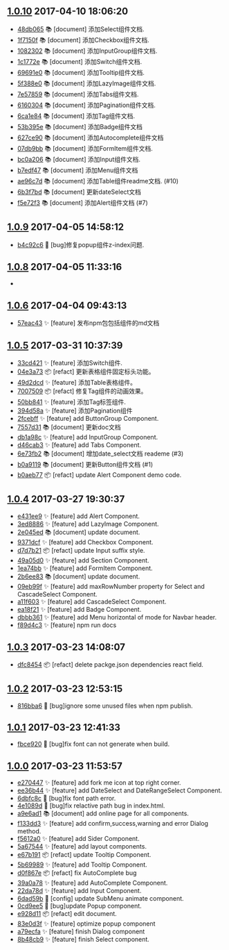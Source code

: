 [1.0.10](../../releases/tag/1.0.10)     2017-04-10 18:06:20
-----------------------------------------------------------

- [48db065](../../commit/48db065) 📚  [document] 添加Select组件文档.
- [1f7150f](../../commit/1f7150f) 📚  [document] 添加Checkbox组件文档.
- [1082302](../../commit/1082302) 📚  [document] 添加InputGroup组件文档.
- [1c1772e](../../commit/1c1772e) 📚  [document] 添加Switch组件文档.
- [69691e0](../../commit/69691e0) 📚  [document] 添加Tooltip组件文档.
- [5f388e0](../../commit/5f388e0) 📚  [document] 添加LazyImage组件文档.
- [7e57859](../../commit/7e57859) 📚  [document] 添加Tabs组件文档.
- [6160304](../../commit/6160304) 📚  [document] 添加Pagination组件文档.
- [6ca1e84](../../commit/6ca1e84) 📚  [document] 添加Tag组件文档.
- [53b395e](../../commit/53b395e) 📚  [document] 添加Badge组件文档
- [627ce90](../../commit/627ce90) 📚  [document] 添加Autocomplete组件文档
- [07db9bb](../../commit/07db9bb) 📚  [document] 添加FormItem组件文档.
- [bc0a206](../../commit/bc0a206) 📚  [document] 添加Input组件文档.
- [b7edf47](../../commit/b7edf47) 📚  [document] 添加Menu组件文档
- [ae96c7d](../../commit/ae96c7d) 📚  [document] 添加Table组件readme文档. (#10)
- [6b3f7bd](../../commit/6b3f7bd) 📚  [document] 更新dateSelect文档
- [f5e72f3](../../commit/f5e72f3) 📚  [document] 添加Alert组件文档 (#7)


[1.0.9](../../releases/tag/1.0.9)     2017-04-05 14:58:12
---------------------------------------------------------

- [b4c92c6](../../commit/b4c92c6) 🐛  [bug]修复popup组件z-index问题.


[1.0.8](../../releases/tag/1.0.8)     2017-04-05 11:33:16
---------------------------------------------------------

- 


[1.0.6](../../releases/tag/1.0.6)     2017-04-04 09:43:13
---------------------------------------------------------

- [57eac43](../../commit/57eac43) ✨  [feature] 发布npm包包括组件的md文档


[1.0.5](../../releases/tag/1.0.5)     2017-03-31 10:37:39
---------------------------------------------------------

- [33cd421](../../commit/33cd421) ✨  [feature] 添加Switch组件.
- [04e3a73](../../commit/04e3a73) 📦  [refact] 更新表格组件固定标头功能。
- [49d2dcd](../../commit/49d2dcd) ✨  [feature] 添加Table表格组件。
- [7007509](../../commit/7007509) 📦  [refact] 修复Tag组件的动画效果。
- [50bb841](../../commit/50bb841) ✨  [feature] 添加Tag标签组件.
- [394d58a](../../commit/394d58a) ✨  [feature] 添加Pagination组件
- [2fcebff](../../commit/2fcebff) ✨  [feature] add ButtonGroup Component.
- [7557d31](../../commit/7557d31) 📚  [document] 更新doc文档
- [db1a98c](../../commit/db1a98c) ✨  [feature] add InputGroup Component.
- [d46cab3](../../commit/d46cab3) ✨  [feature] add Tabs Component.
- [6e73fb2](../../commit/6e73fb2) 📚  [document] 增加date_select文档 reademe (#3)
- [b0a9119](../../commit/b0a9119) 📚  [document] 更新Button组件文档 (#1)
- [b0aeb77](../../commit/b0aeb77) 📦  [refact] update Alert Component demo code.


[1.0.4](../../releases/tag/1.0.4)     2017-03-27 19:30:37
---------------------------------------------------------

- [e431ee9](../../commit/e431ee9) ✨  [feature] add Alert Component.
- [3ed8886](../../commit/3ed8886) ✨  [feature] add LazyImage Component.
- [2e045ed](../../commit/2e045ed) 📚  [document] update document.
- [9371dcf](../../commit/9371dcf) ✨  [feature] add Checkbox Component.
- [d7d7b21](../../commit/d7d7b21) 📦  [refact] update Input suffix style.
- [49a05d0](../../commit/49a05d0) ✨  [feature] add Section Component.
- [1ea74bb](../../commit/1ea74bb) ✨  [feature] add FormItem Component.
- [2b6ee83](../../commit/2b6ee83) 📚  [document] update document.
- [09eb99f](../../commit/09eb99f) ✨  [feature] add maxRowNumber property for Select and CascadeSelect Component.
- [a11f603](../../commit/a11f603) ✨  [feature] add CascadeSelect Component.
- [ea18f21](../../commit/ea18f21) ✨  [feature] add Badge Component.
- [dbbb361](../../commit/dbbb361) ✨  [feature] add Menu horizontal of mode for Navbar header.
- [f89d4c3](../../commit/f89d4c3) ✨  [feature] npm run docs


[1.0.3](../../releases/tag/1.0.3)     2017-03-23 14:08:07
---------------------------------------------------------

- [dfc8454](../../commit/dfc8454) 📦  [refact] delete packge.json dependencies react field.


[1.0.2](../../releases/tag/1.0.2)     2017-03-23 12:53:15
---------------------------------------------------------

- [816bba6](../../commit/816bba6) 🐛  [bug]ignore some unused files when npm publish.


[1.0.1](../../releases/tag/1.0.1)     2017-03-23 12:41:33
---------------------------------------------------------

- [fbce920](../../commit/fbce920) 🐛  [bug]fix font can not generate when build.


[1.0.0](../../releases/tag/1.0.0)     2017-03-23 11:53:57
---------------------------------------------------------

- [e270447](../../commit/e270447) ✨  [feature] add fork me icon at top right corner.
- [ee36b44](../../commit/ee36b44) ✨  [feature] add DateSelect and DateRangeSelect Component.
- [6dbfc8c](../../commit/6dbfc8c) 🐛  [bug]fix font path error.
- [4e1089d](../../commit/4e1089d) 🐛  [bug]fix relactive path bug in index.html.
- [a9e6ad1](../../commit/a9e6ad1) 📚  [document] add online page for all components.
- [f133dd3](../../commit/f133dd3) ✨  [feature] add confirm,success,warning and error Dialog method.
- [f5612a0](../../commit/f5612a0) ✨  [feature] add Sider Component.
- [5a67544](../../commit/5a67544) ✨  [feature] add layout components.
- [e67b191](../../commit/e67b191) 📦  [refact] update Tooltip Component.
- [5b69989](../../commit/5b69989) ✨  [feature] add Tooltip Component.
- [d0f867e](../../commit/d0f867e) 📦  [refact] fix AutoComplete bug
- [39a0a78](../../commit/39a0a78) ✨  [feature] add AutoComplete Component.
- [22da78d](../../commit/22da78d) ✨  [feature] add Input Component.
- [6dad59b](../../commit/6dad59b) 🔧  [config] update SubMenu animate component.
- [0cd9ee5](../../commit/0cd9ee5) 🐛  [bug]update Popup component.
- [e928d11](../../commit/e928d11) 📦  [refact] edit document.
- [83e0d3f](../../commit/83e0d3f) ✨  [feature] optimize popup component
- [a79ecfa](../../commit/a79ecfa) ✨  [feature] finish Dialog component
- [8b48cb9](../../commit/8b48cb9) ✨  [feature] finish Select component.



